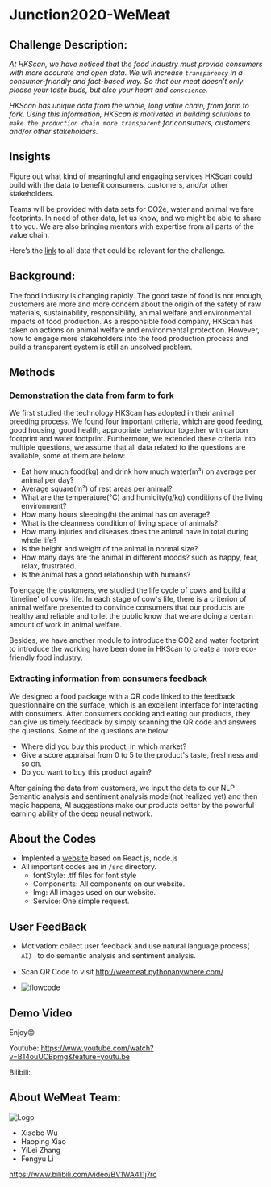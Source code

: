 # Junction2020-WeMeat

## Challenge Description:

*At HKScan, we have noticed that the food industry must provide consumers with more accurate and open data. We will increase `transparency` in a consumer-friendly and fact-based way. So that our meat doesn’t only please your taste buds, but also your heart and `conscience`.*

*HKScan has unique data from the whole, long value chain, from farm to fork. Using this information, HKScan is motivated in building solutions to `make the production chain more transparent` for consumers, customers and/or other stakeholders.*

## Insights

Figure out what kind of meaningful and engaging services HKScan could build with the data to benefit consumers, customers, and/or other stakeholders.

Teams will be provided with data sets for CO2e, water and animal welfare footprints. In need of other data, let us know, and we might be able to share it to you. We are also bringing mentors with expertise from all parts of the value chain.

Here’s the [link](https://github.com/hackjunction/hkscanmaterials) to all data that could be relevant for the challenge.

## Background:

The food industry is changing rapidly. The good taste of food is not enough, customers are more and more concern about the origin of the safety of raw materials, sustainability, responsibility, animal welfare and environmental impacts of food production. As a responsible food company, HKScan has taken on actions on animal welfare and environmental protection. However, how to engage more stakeholders into the food production process and build a transparent system is still an unsolved problem.

## Methods

### Demonstration the data from farm to fork

We first studied the technology HKScan has adopted in their animal breeding process. We found four important criteria, which are good feeding, good housing, good health, appropriate behaviour together with carbon footprint and water footprint. Furthermore, we extended these criteria into multiple questions, we assume that all data related to the questions are available, some of them are below:

- Eat how much food(kg) and drink how much water(m³) on average per animal per day?
- Average square(m²) of rest areas per animal?
- What are the temperature(℃) and humidity(g/kg) conditions of the living environment?
- How many hours sleeping(h) the animal has on average?
- What is the cleanness condition of living space of animals?
- How many injuries and diseases does the animal have in total during whole life?
- Is the height and weight of the animal in normal size?
- How many days are the animal in different moods? such as happy, fear, relax, frustrated.
- Is the animal has a good relationship with humans?

To engage the customers, we studied the life cycle of cows and build a 'timeline' of cows' life. In each stage of cow's life, there is a criterion of animal welfare presented to convince consumers that our products are healthy and reliable and to let the public know that we are doing a certain amount of work in animal welfare.

Besides, we have another module to introduce the CO2 and water footprint to introduce the working have been done in HKScan to create a more eco-friendly food industry.

###  Extracting information from consumers feedback

We designed a food package with a QR code linked to the feedback questionnaire on the surface, which is an excellent interface for interacting with consumers. After consumers cooking and eating our products, they can give us timely feedback by simply scanning the QR code and answers the questions. Some of the questions are below:

- Where did you buy this product, in which market?
- Give a score appraisal from 0 to 5 to the product's taste, freshness and so on.
- Do you want to buy this product again?

After gaining the data from customers, we input the data to our NLP Semantic analysis and sentiment analysis model(not realized yet) and then magic happens, AI suggestions make our products better by the powerful learning ability of the deep neural network.

## About the Codes

- Implented a [website](https://floating-cove-56114.herokuapp.com/) based on React.js, node.js
- All important codes are in `/src` directory.
  - fontStyle: .tff files for font style
  - Components: All components on our website.
  - Img: All images used on our website.
  - Service: One simple request.

## User FeedBack

- Motivation: collect user feedback and use natural language process( `AI`） to do semantic analysis and sentiment analysis.

- Scan QR Code to visit http://weemeat.pythonanywhere.com/
- ![flowcode](https://github.com/980302306/Junction2020/tree/main/src/img/flowcode.png)

## Demo Video

Enjoy😊

Youtube: https://www.youtube.com/watch?v=B14ouUCBpmg&feature=youtu.be

Bilibili:

## About WeMeat Team:

![Logo](https://github.com/980302306/Junction2020/tree/main/src/img/Logo.png)

- Xiaobo Wu
- Haoping Xiao
- YiLei Zhang
- Fengyu Li



https://www.bilibili.com/video/BV1WA411j7rc

